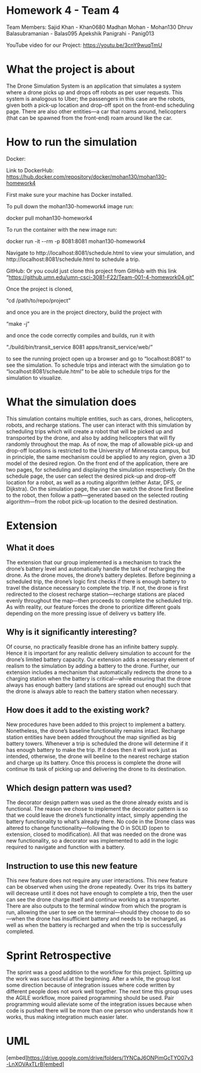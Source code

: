 # Homework 4 - Team 4

Team Members:
Sajid Khan - Khan0680
Madhan Mohan - Mohan130
Dhruv Balasubramanian - Balas095
Apekshik Panigrahi - Panig013

YouTube video for our Project: 
https://youtu.be/3cnY9wuqTmU 


# What the project is about
The Drone Simulation System is an application that simulates a system where a drone picks up and drops off robots as per user requests. This system is analogous to Uber; the passengers in this case are the robots, given both a pick-up location and drop-off spot on the front-end scheduling page. There are also other entities—a car that roams around, helicopters (that can be spawned from the front-end) roam around like the car. 

# How to run the simulation
Docker:

Link to DockerHub: https://hub.docker.com/repository/docker/mohan130/mohan130-homework4

First make sure your machine has Docker installed.

To pull down the mohan130-homework4 image run:

docker pull mohan130-homework4

To run the container with the new image run:

docker run -it --rm -p 8081:8081 mohan130-homework4

Navigate to http://localhost:8081/schedule.html to view your simulation, and http://localhost:8081/schedule.html to schedule a trip.

GitHub:
Or you could just clone this project from GitHub with this link 
“https://github.umn.edu/umn-csci-3081-F22/Team-001-4-homework04.git”

Once the project is cloned, 

“cd /path/to/repo/project”

and once you are in the project directory, build the project with

“make -j”

and once the code correctly compiles and builds, run it with

“./build/bin/transit_service 8081 apps/transit_service/web/”

to see the running project open up a browser and go to “localhost:8081” to see the simulation. To schedule trips and interact with the simulation go to “localhost:8081/schedule.html” to be able to schedule trips for the simulation to visualize.

# What the simulation does
This simulation contains multiple entities, such as cars, drones, helicopters, robots, and recharge stations. The user can interact with this simulation by scheduling trips which will create a robot that will be picked up and transported by the drone, and also by adding helicopters that will fly randomly throughout the map.
As of now, the map of allowable pick-up and drop-off locations is restricted to the University of Minnesota campus, but in principle, the same mechanism could be applied to any region, given a 3D model of the desired region. 
On the front end of the application, there are two pages, for scheduling and displaying the simulation respectively. On the schedule page, the user can select the desired pick-up and drop-off location for a robot, as well as a routing algorithm (either Astar, DFS, or Dijkstra). On the simulation page, the user can watch the drone first Beeline to the robot, then follow a path—generated based on the selected routing algorithm—from the robot pick-up location to the desired destination.

# Extension
## What it does
The extension that our group implemented is a mechanism to track the drone’s battery level and automatically handle the task of recharging the drone. As the drone moves, the drone’s battery depletes. Before beginning a scheduled trip, the drone’s logic first checks if there is enough battery to travel the distance necessary to complete the trip. If not, the drone is first redirected to the closest recharge station—recharge stations are placed evenly throughout the map—then proceeds to complete the scheduled trip. As with reality, our feature forces the drone to prioritize different goals depending on the more pressing issue of delivery vs battery life.

## Why is it significantly interesting?
Of course, no practically feasible drone has an infinite battery supply. Hence it is important for any realistic delivery simulation to account for the drone’s limited battery capacity. Our extension adds a necessary element of realism to the simulation by adding a battery to the drone. Further, our extension includes a mechanism that automatically redirects the drone to a charging station when the battery is critical—while ensuring that the drone always has enough battery (and stations are spread out enough) such that the drone is always able to reach the battery station when necessary.

## How does it add to the existing work?
New procedures have been added to this project to implement a battery. Nonetheless, the drone’s baseline functionality remains intact. Recharge station entities have been added throughout the map signified as big battery towers. Whenever a trip is scheduled the drone will determine if it has enough battery to make the trip. If it does then it will work just as intended, otherwise, the drone will beeline to the nearest recharge station and charge up its battery. Once this process is complete the drone will continue its task of picking up and delivering the drone to its destination.

## Which design pattern was used?
The decorator design pattern was used as the drone already exists and is functional. The reason we chose to implement the decorator pattern is so that we could leave the drone’s functionality intact, simply appending the battery functionality to what’s already there. No code in the Drone class was altered to change functionality—following the O in SOLID (open to extension, closed to modification). All that was needed on the drone was new functionality, so a decorator was implemented to add in the logic required to navigate and function with a battery.

## Instruction to use this new feature
This new feature does not require any user interactions. This new feature can be observed when using the drone repeatedly. Over its trips its battery will decrease until it does not have enough to complete a trip, then the user can see the drone charge itself and continue working as a transporter. There are also outputs to the terminal window from which the program is run, allowing the user to see on the terminal—should they choose to do so—when the drone has insufficient battery and needs to be recharged, as well as when the battery is recharged and when the trip is successfully completed.

# Sprint Retrospective
The sprint was a good addition to the workflow for this project. Splitting up the work was successful at the beginning. After a while, the group lost some direction because of integration issues where code written by different people does not work well together. The next time this group uses the AGILE workflow, more paired programming should be used. Pair programming would alleviate some of the integration issues because when code is pushed there will be more than one person who understands how it works, thus making integration much easier later.

# UML
[embed]https://drive.google.com/drive/folders/1YNCaJ6ONPimGcTYO07v3-LnXOVAxTLrB[embed]
